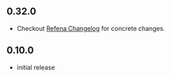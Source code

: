 ## 0.32.0

- Checkout [Refena Changelog](https://pub.dev/packages/refena/changelog) for concrete changes.

## 0.10.0

- initial release
